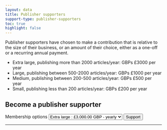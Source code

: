 ```yaml
---
layout: data
title: Publisher supporters
support-type: publisher-supporters
toc: true
highlight: false
---
```


Publisher supporters have chosen to make a contribution that is relative to the size of their business, or an amount of their choice,  either as a one-off or a recurring annual payment.

- Extra large, publishing more than 2000 articles/year: GBPs £3000 per year
- Large, publishing between 500-2000 articles/year: GBPs £1000 per year
- Medium, publishing between 200-500 articles/year: GBPs £500 per year
- Small, publishing less than 200 articles/year: GBPs £200 per year

## Become a publisher supporter

<form action="https://www.paypal.com/cgi-bin/webscr" method="post" target="_top">
  <input name="cmd" type="hidden" value="_s-xclick"/>
  <input name="hosted_button_id" type="hidden" value="T8RHKSMJ2JN7S"/>
  <input name="on0" type="hidden" value="Membership options"/>
  <label for="os0">Membership options</label>
  <select name="os0">
    <option selected="selected" value="Extra large">
      Extra large : £3,000.00 GBP - yearly
    </option>
    <option value="Large">
      Large : £1,000.00 GBP - yearly
    </option>
    <option value="Medium">
      Medium : £500.00 GBP - yearly
    </option>
    <option value="Small">
      Small : £200.00 GBP - yearly
    </option>
  </select>
  <input name="currency_code" type="hidden" value="GBP"/>
  <button name="submit" type="submit">Support</button>
</form>

--- 
